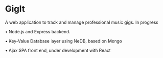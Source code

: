 # GigIt

A web application to track and manage professional music gigs.	                                 In progress

•	Node.js and Express backend.

•	Key-Value Database layer using NeDB, based on Mongo

•	Ajax SPA front end, under development with React
